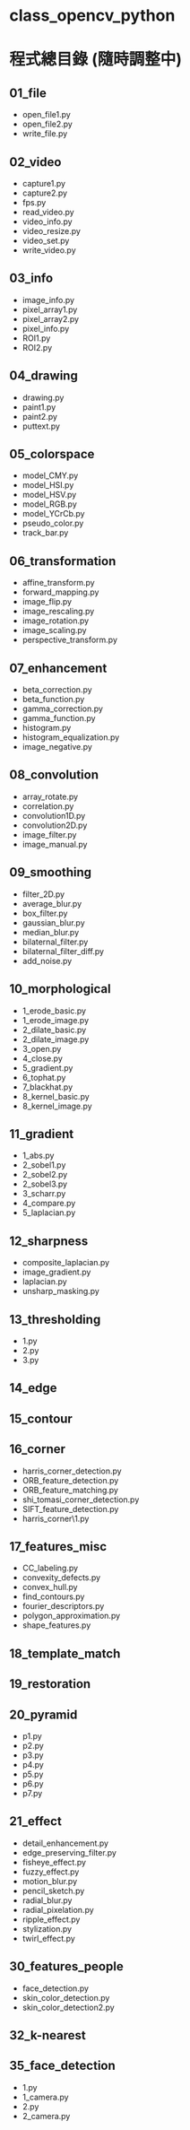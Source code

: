 # class_opencv_python

# 程式總目錄 (隨時調整中)

## 01_file
- open_file1.py
- open_file2.py
- write_file.py

## 02_video
- capture1.py
- capture2.py
- fps.py
- read_video.py
- video_info.py
- video_resize.py
- video_set.py
- write_video.py

## 03_info
- image_info.py
- pixel_array1.py
- pixel_array2.py
- pixel_info.py
- ROI1.py
- ROI2.py

## 04_drawing
- drawing.py
- paint1.py
- paint2.py
- puttext.py

## 05_colorspace
- model_CMY.py
- model_HSI.py
- model_HSV.py
- model_RGB.py
- model_YCrCb.py
- pseudo_color.py
- track_bar.py

## 06_transformation
- affine_transform.py
- forward_mapping.py
- image_flip.py
- image_rescaling.py
- image_rotation.py
- image_scaling.py
- perspective_transform.py

## 07_enhancement
- beta_correction.py
- beta_function.py
- gamma_correction.py
- gamma_function.py
- histogram.py
- histogram_equalization.py
- image_negative.py

## 08_convolution
- array_rotate.py
- correlation.py
- convolution1D.py
- convolution2D.py
- image_filter.py
- image_manual.py

## 09_smoothing
- filter_2D.py
- average_blur.py
- box_filter.py
- gaussian_blur.py
- median_blur.py
- bilaternal_filter.py
- bilaternal_filter_diff.py
- add_noise.py

## 10_morphological
- 1_erode_basic.py
- 1_erode_image.py
- 2_dilate_basic.py
- 2_dilate_image.py
- 3_open.py
- 4_close.py
- 5_gradient.py
- 6_tophat.py
- 7_blackhat.py
- 8_kernel_basic.py
- 8_kernel_image.py

## 11_gradient
- 1_abs.py
- 2_sobel1.py
- 2_sobel2.py
- 2_sobel3.py
- 3_scharr.py
- 4_compare.py
- 5_laplacian.py

## 12_sharpness
- composite_laplacian.py
- image_gradient.py
- laplacian.py
- unsharp_masking.py

## 13_thresholding
- 1.py
- 2.py
- 3.py

## 14_edge

## 15_contour

## 16_corner
- harris_corner_detection.py
- ORB_feature_detection.py
- ORB_feature_matching.py
- shi_tomasi_corner_detection.py
- SIFT_feature_detection.py
- harris_corner\1.py

## 17_features_misc
- CC_labeling.py
- convexity_defects.py
- convex_hull.py
- find_contours.py
- fourier_descriptors.py
- polygon_approximation.py
- shape_features.py

## 18_template_match

## 19_restoration

## 20_pyramid
- p1.py
- p2.py
- p3.py
- p4.py
- p5.py
- p6.py
- p7.py

## 21_effect
- detail_enhancement.py
- edge_preserving_filter.py
- fisheye_effect.py
- fuzzy_effect.py
- motion_blur.py
- pencil_sketch.py
- radial_blur.py
- radial_pixelation.py
- ripple_effect.py
- stylization.py
- twirl_effect.py

## 30_features_people
- face_detection.py
- skin_color_detection.py
- skin_color_detection2.py

## 32_k-nearest

## 35_face_detection
- 1.py
- 1_camera.py
- 2.py
- 2_camera.py
